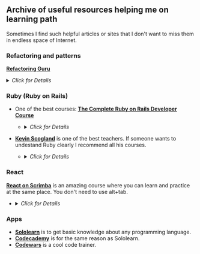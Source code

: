 ## Archive of useful resources helping me on learning path

Sometimes I find such helpful articles or sites that I don't want to miss them in endless space of Internet.

### Refactoring and patterns

[**Refactoring Guru**](https://refactoring.guru/)
<details>
  <summary><i>Click for Details</i></summary>
  <i>Refactoring.Guru makes it easy for you to discover everything you need to know about refactoring, design patterns, SOLID principles, and other smart programming topics.</i>
</details>

### Ruby (Ruby on Rails)

- One of the best courses: [**The Complete Ruby on Rails Developer Course**](https://www.udemy.com/course/the-complete-ruby-on-rails-developer-course/)
  - <details>
      <summary><i>Click for Details</i></summary>
      <i>This course currently features the Ruby programming language, 5 total apps -- Alpha-blog and Finance Tracker featuring Rails 6, MessageMe and University app featuring Rails 5 and a SAAS app upgrade to Rails 6 underway!
      The Complete Ruby on Rails Developer Course provides a thorough introduction to Web Applications Development using the wildly popular Ruby on Rails framework. With 40+ hours of engaging video lectures and text follow-up lectures with directions, references and code.</i>
    </details>

- [**Kevin Scogland**](https://www.lynda.com/Kevin-Skoglund/104-1.html) is one of the best teachers. If someone wants to undestand Ruby clearly I recommend all his courses.
  - <details>
      <summary><i>Click for Details</i></summary>
      <i>Kevin Skoglund is the founder of Nova Fabrica, a web development agency specialized in delivering custom, scalable solutions using Ruby on Rails, PHP, SQL, and related technologies. Nova Fabrica clients include An Event Apart, Atlas Carpet Mills, Consulate Film, Gregorius Pineo, Maharam, Oakley, and The Bold Italic. Kevin is a lynda.com author with over 15 years of teaching and web development experience.</i>
    </details>
    
### React
[**React on Scrimba**](https://scrimba.com/learn/learnreact) is an amazing course where you can learn and practice at the same place. You don't need to use alt+tab.
  - <details>
      <summary><i>Click for Details</i></summary>
      <i>Consider this course React 101 - this is the perfect starting point for any React beginner. You'll learn key React features while building two apps and practice what you learn through interactive coding challenges and exercises along the way.</i>
    </details>
    
### Apps

- [**Sololearn**](https://play.google.com/store/apps/details?id=com.sololearn&hl=ru&gl=US) is to get basic knowledge about any programming language.
- [**Codecademy**](https://www.codecademy.com) is for the same reason as Sololearn.
- [**Codewars**](https://www.codewars.com/) is a cool code trainer.


